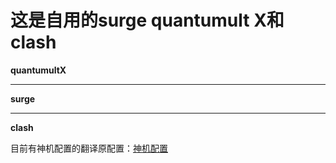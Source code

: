 # 这是自用的surge quantumult X和clash
**quantumultX**







*******************************
  **surge**
  
  
  
  
  
  
  
  *********************
  **clash**
  
  目前有神机配置的翻译原配置：[神机配置]()
